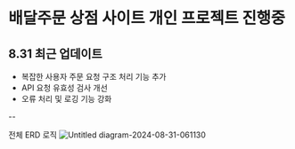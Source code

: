 # 배달주문 상점 사이트 개인 프로젝트 진행중
  ## 8.31 최근 업데이트

- 복잡한 사용자 주문 요청 구조 처리 기능 추가
- API 요청 유효성 검사 개선
- 오류 처리 및 로깅 기능 강화



--

전체 ERD 로직
![Untitled diagram-2024-08-31-061130](https://github.com/user-attachments/assets/10ba8741-e513-4c62-a604-dca86ebec568)

